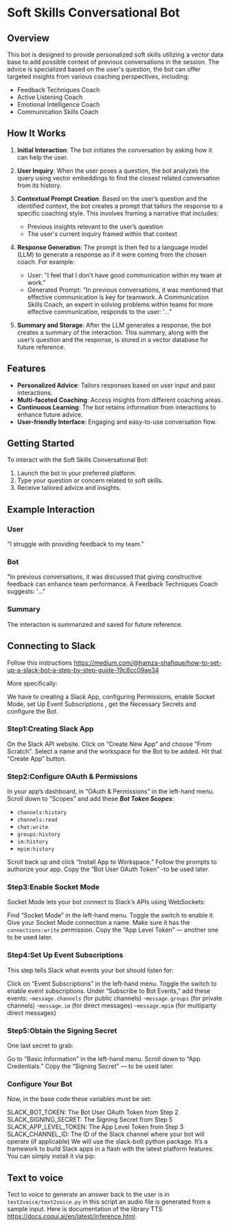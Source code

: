 # Soft Skills Conversational Bot

## Overview

This bot is designed to provide personalized soft skills utilizing a vector data base to add possible context of previous conversations in the session. The advice is specialized based on the user's question, the bot can offer targeted insights from various coaching perspectives, including:

- Feedback Techniques Coach
- Active Listening Coach
- Emotional Intelligence Coach
- Communication Skills Coach

## How It Works

1. **Initial Interaction**: The bot initiates the conversation by asking how it can help the user.

2. **User Inquiry**: When the user poses a question, the bot analyzes the query using vector embeddings to find the closest related conversation from its history.

3. **Contextual Prompt Creation**: Based on the user’s question and the identified context, the bot creates a prompt that tailors the response to a specific coaching style. This involves framing a narrative that includes:
   - Previous insights relevant to the user’s question
   - The user's current inquiry framed within that context

4. **Response Generation**: The prompt is then fed to a language model (LLM) to generate a response as if it were coming from the chosen coach. For example:
   - User: "I feel that I don't have good communication within my team at work."
   - Generated Prompt: "In previous conversations, it was mentioned that effective communication is key for teamwork. A Communication Skills Coach, an expert in solving problems within teams for more effective communication, responds to the user: '..."

5. **Summary and Storage**: After the LLM generates a response, the bot creates a summary of the interaction. This summary, along with the user’s question and the response, is stored in a vector database for future reference.

## Features

- **Personalized Advice**: Tailors responses based on user input and past interactions.
- **Multi-faceted Coaching**: Access insights from different coaching areas.
- **Continuous Learning**: The bot retains information from interactions to enhance future advice.
- **User-friendly Interface**: Engaging and easy-to-use conversation flow.

## Getting Started

To interact with the Soft Skills Conversational Bot:

1. Launch the bot in your preferred platform.
2. Type your question or concern related to soft skills.
3. Receive tailored advice and insights.

## Example Interaction

### User
"I struggle with providing feedback to my team."

### Bot
"In previous conversations, it was discussed that giving constructive feedback can enhance team performance. A Feedback Techniques Coach suggests: '..."

### Summary
The interaction is summarized and saved for future reference.



## Connecting to Slack

Follow this instructions https://medium.com/@hamza-shafique/how-to-set-up-a-slack-bot-a-step-by-step-guide-19c8cc09ae34

More specifically: 

We have to creating a Slack App, configuring Permissions, enable Socket Mode, set Up Event Subscriptions
, get the Necessary Secrets and configure the Bot.

### Step1:Creating Slack App
On the Slack API website. Click on “Create New App” and choose “From Scratch". Select a name and the workspace for the Bot to be added. Hit that “Create App” button.

### Step2:Configure OAuth & Permissions
In your app’s dashboard, in “OAuth & Permissions” in the left-hand menu.
Scroll down to “Scopes” and add these ***Bot Token Scopes***:

- `channels:history`
- `channels:read`
- `chat:write`
- `groups:history`
- `im:history`
- `mpim:history`

Scroll back up and click “Install App to Workspace.” Follow the prompts to authorize your app. Copy the “Bot User OAuth Token” -to be used later.

### Step3:Enable Socket Mode
Socket Mode lets your bot connect to Slack’s APIs using WebSockets:

Find “Socket Mode” in the left-hand menu. Toggle the switch to enable it. Give your Socket Mode connection a name.
Make sure it has the `connections:write` permission.
Copy the “App Level Token” — another one to be used later.

### Step4:Set Up Event Subscriptions
This step tells Slack what events your bot should listen for:

Click on “Event Subscriptions” in the left-hand menu.
Toggle the switch to enable event subscriptions.
Under “Subscribe to Bot Events,” add these events:
-`message.channels` (for public channels)
-`message.groups` (for private channels)
-`message.im` (for direct messages)
-`message.mpim` (for multiparty direct messages)

### Step5:Obtain the Signing Secret
One last secret to grab:

Go to “Basic Information” in the left-hand menu. Scroll down to “App Credentials.” Copy the “Signing Secret” — to be used later.

### Configure Your Bot
Now, in the base code these variables must be set:

SLACK_BOT_TOKEN: The Bot User OAuth Token from Step 2
SLACK_SIGNING_SECRET: The Signing Secret from Step 5
SLACK_APP_LEVEL_TOKEN: The App Level Token from Step 3
SLACK_CHANNEL_ID: The ID of the Slack channel where your bot will operate (if applicable)
We will use the slack-bolt python package. It’s a framework to build Slack apps in a flash with the latest platform features.
You can simply install it via pip:

## Text to voice

Tect to voice to generate an answer back to the user is in `text2voice/text2voice.py` 
in this script an audio file is generated from a sample input. Here is documentation
of the library TTS https://docs.coqui.ai/en/latest/inference.html.